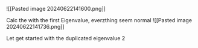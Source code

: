 
![[Pasted image 20240622141600.png]]

Calc the with the first Eigenvalue, everzthing seem normal
![[Pasted image 20240622141736.png]]

Let get started with the duplicated eigenvalue 2
